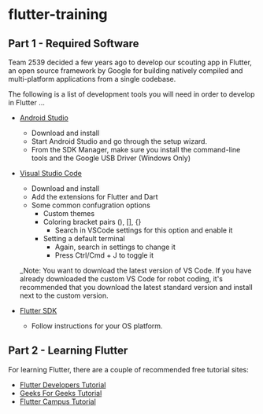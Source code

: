 # flutter-training

## Part 1 - Required Software

Team 2539 decided a few years ago to develop our scouting app in Flutter, an open source framework by Google for building natively compiled and multi-platform applications from a single codebase.

The following is a list of development tools you will need in order to develop in Flutter ...

- [Android Studio](https://developer.android.com/studio)
    - Download and install
    - Start Android Studio and go through the setup wizard.
    - From the SDK Manager, make sure you install the command-line tools and the Google USB Driver (Windows Only)

- [Visual Studio Code](https://code.visualstudio.com/download)
    - Download and install 
    - Add the extensions for Flutter and Dart
    - Some common confugration options
        -   Custom themes
        -   Coloring bracket pairs (), [], {}
            -   Search in VSCode settings for this option and enable it
        -   Setting a default terminal
            -   Again, search in settings to change it
            -   Press Ctrl/Cmd + J to toggle it

    _Note:  You want to download the latest version of VS Code.  If you have already downloaded the 
    custom VS Code for robot coding, it's recommended that you download the latest standard version
    and install next to the custom version.

- [Flutter SDK](https://docs.flutter.dev/get-started/install)
    - Follow instructions for your OS platform.


## Part 2 - Learning Flutter

For learning Flutter, there are a couple of recommended free tutorial sites:

- [Flutter Developers Tutorial](https://docs.flutter.dev/reference/tutorials)
- [Geeks For Geeks Tutorial](https://www.geeksforgeeks.org/flutter-tutorial/)
- [Flutter Campus Tutorial](https://www.fluttercampus.com/tutorials/)

